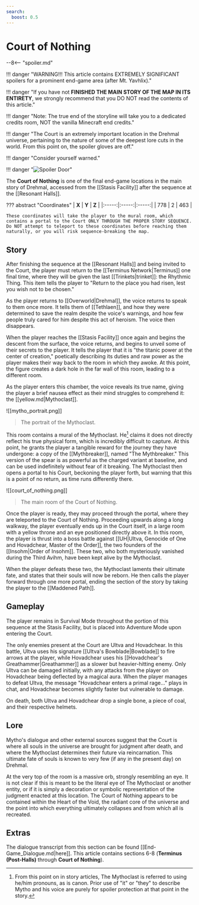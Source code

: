 ```yaml
---
search:
  boost: 0.5
---
```


# Court of Nothing

--8<-- "spoiler.md"

!!! danger "WARNING!!! This article contains EXTREMELY SIGNIFICANT spoilers for a prominent end-game area (after Mt. Yavhlix)."

!!! danger "If you have not **FINISHED THE MAIN STORY OF THE MAP IN ITS ENTIRETY**, we strongly recommend that you DO NOT read the contents of this article."

!!! danger "Note: The true end of the storyline will take you to a dedicated credits room, NOT the vanilla Minecraft end credits."

!!! danger "The Court is an extremely important location in the Drehmal universe, pertaining to the nature of some of the deepest lore cuts in the world. From this point on, the spoiler gloves are off."

!!! danger "Consider yourself warned."

!!! danger "![Spoiler Door](/assets/img/spoiler_door.png)"

The **Court of Nothing** is one of the final end-game locations in the main story of Drehmal, accessed from the [[Stasis Facility]] after the sequence at the [[Resonant Halls]]. 

??? abstract "Coordinates"
    | **X** | **Y** | **Z** |
    |:-----:|:-----:|:-----:|
    | 778   |  2    | 463   |

    These coordinates will take the player to the mural room, which contains a portal to the Court ONLY THROUGH THE PROPER STORY SEQUENCE. Do NOT attempt to teleport to these coordinates before reaching them naturally, or you will risk sequence-breaking the map.

## Story
After finishing the sequence at the [[Resonant Halls]] and being invited to the Court, the player must return to the [[Terminus Network|Terminus]] one final time, where they will be given the last [[Trinkets|trinket]]: the Rhythmic Thing. This item tells the player to "Return to the place you had risen, lest you wish not to be chosen."

As the player returns to [[Overworld|Drehmal]], the voice returns to speak to them once more. It tells them of [[Tethlaen]], and how they were determined to save the realm despite the voice's warnings, and how few people truly cared for him despite this act of heroism. The voice then disappears.

When the player reaches the [[Stasis Facility]] once again and begins the descent from the surface, the voice returns, and begins to unveil some of their secrets to the player. It tells the player that it is "the titanic power at the center of creation," poetically describing its duties and raw power as the player makes their way back to the room in which they awoke. At this point, the figure creates a dark hole in the far wall of this room, leading to a different room.

As the player enters this chamber, the voice reveals its true name, giving the player a brief nausea effect as their mind struggles to comprehend it: the [[yellow.md|Mythoclast]].

![[mytho_portrait.png]]
> The portrait of the Mythoclast.

This room contains a mural of the Mythoclast. He[^1] claims it does not directly reflect his true physical form, which is incredibly difficult to capture. At this point, he grants the player a tangible reward for the journey they have undergone: a copy of the [[Mythbreaker]], named "The Mythbreaker." This version of the spear is as powerful as the charged variant at baseline, and can be used indefinitely without fear of it breaking. The Mythoclast then opens a portal to his Court, beckoning the player forth, but warning that this is a point of no return, as time runs differently there.

![[court_of_nothing.png]]
> The main room of the Court of Nothing.

Once the player is ready, they may proceed through the portal, where they are teleported to the Court of Nothing. Proceeding upwards along a long walkway, the player eventually ends up in the Court itself, in a large room with a yellow throne and an eye positioned directly above it. In this room, the player is thrust into a boss battle against [[UH|Ultva, Genocide of One and Hovadchear, Master of the Order]], the two founders of the [[Insohm|Order of Insohm]]. These two, who both mysteriously vanished during the Third Avihm, have been kept alive by the Mythoclast.

When the player defeats these two, the Mythoclast laments their ultimate fate, and states that their souls will now be reborn. He then calls the player forward through one more portal, ending the section of the story by taking the player to the [[Maddened Path]].

## Gameplay
The player remains in Survival Mode throughout the portion of this sequence at the Stasis Facility, but is placed into Adventure Mode upon entering the Court. 

The only enemies present at the Court are Ultva and Hovadchear. In this battle, Ultva uses his signature [[Ultva's Bowblade|Bowblade]] to fire arrows at the player, while Hovadchear uses his [[Hovadchear's Greathammer|Greathammer]] as a slower but heavier-hitting enemy. Only Ultva can be damaged initially, with any attacks from the player on Hovadchear being deflected by a magical aura. When the player manages to defeat Ultva, the message "Hovadchear enters a primal rage..." plays in chat, and Hovadchear becomes slightly faster but vulnerable to damage.

On death, both Ultva and Hovadchear drop a single bone, a piece of coal, and their respective helmets.

## Lore
Mytho's dialogue and other external sources suggest that the Court is where all souls in the universe are brought for judgment after death, and where the Mythoclast determines their future via reincarnation. This ultimate fate of souls is known to very few (if any in the present day) on Drehmal.

At the very top of the room is a massive orb, strongly resembling an eye. It is not clear if this is meant to be the literal eye of The Mythoclast or another entity, or if it is simply a decoration or symbolic representation of the judgment enacted at this location. The Court of Nothing appears to be contained within the Heart of the Void, the radiant core of the universe and the point into which everything ultimately collapses and from which all is recreated.

## Extras
The dialogue transcript from this section can be found [[End-Game_Dialogue.md|here]]. This article contains sections 6-8 (**Terminus (Post-Halls)** through **Court of Nothing**).


[^1]: From this point on in story articles, The Mythoclast is referred to using he/him pronouns, as is canon. Prior use of "it" or "they" to describe Mytho and his voice are purely for spoiler protection at that point in the story.
